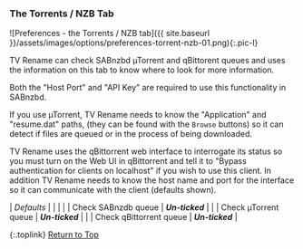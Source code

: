 <!-- START PREFERENCES {TORRENTS/NZB TAB] ---- -->
### The Torrents / NZB Tab

![Preferences - the Torrents / NZB tab]({{ site.baseurl }}/assets/images/options/preferences-torrent-nzb-01.png){:.pic-l}

TV Rename can check SABnzbd µTorrent and qBittorent queues and uses the information on this tab to know where to look for more information.

Both the "Host Port" and "API Key" are required to use this functionality in SABnzbd.

If you use µTorrent, TV&nbsp;Rename needs to know the "Application" and "resume.dat" paths, (they can be found with the `Browse` buttons) so it can detect if files are queued or in the process of being downloaded.

TV&nbsp;Rename uses the qBittorrent web interface to interrogate its status so you must turn on the Web UI in qBittorrent and tell it to "Bypass authentication for clients on localhost" if you wish to use this client. In addition TV&nbsp;Rename needs to know the host name and port for the interface so it can communicate with the client (defaults shown).

| _Defaults_ | | |
| | Check SABnzdb queue | _**Un-ticked**_ |
| | Check µTorrent queue | _**Un-ticked**_ |
| | Check qBittorrent queue | _**Un-ticked**_ |

{:.toplink}
[Return to Top]()
<!-- END PREFERENCES {TORRENTS/NZB TAB] ------ -->
